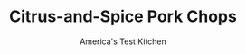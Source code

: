---
layout: ../../layouts/MarkdownPostLayout.astro
title: Citrus-and-Spice Pork Chops
author: America's Test Kitchen
pubDate: 2023-03-15
description: "Who says vinaigrettes are only for salads?"
image_url: https://res.cloudinary.com/hksqkdlah/image/upload/ar_1:1,c_fill,dpr_2.0,f_auto,fl_lossy.progressive.strip_profile,g_faces:auto,q_auto:low,w_344/39594_a-sfs-citrus-and-spice-pork-chops-8
tags: ["Main Courses","Pork","Weeknight"]
calories: 2235
protein: 44
carbohydrates: 4
fats: 
fiber: 1
ingredients: ["1/4 cup, extra-virgin olive oil","1 tablespoon, chopped fresh mint","2 teaspoons, minced fresh thyme","1 1/2 teaspoons, minced shallot","1 teaspoon, sugar","3/4 teaspoon, Dijon mustard","1/2 teaspoon, grated lemon zest plus 2 tablespoons juice","1/2 teaspoon, grated orange zest","1/4 teaspoon, salt","1/4 teaspoon, pepper","2 teaspoons, salt","2 teaspoons, pepper","1 teaspoon, sugar","1/2 teaspoon, ground cinnamon","1/2 teaspoon, ground cumin","1/8 teaspoon, ground cloves","8 (4- to 6-ounce), bone-in pork rib chop, ½ inch thick, trimmed","2 tablespoons, extra-virgin olive oil"]
serves: 4
time: "45 minutes"
instructions: ["FOR THE VINAIGRETTE: Whisk all ingredients together in bowl; set aside.","FOR THE PORK: Combine salt, pepper, sugar, cinnamon, cumin, and cloves in bowl. Using kitchen shears, snip through fat surrounding loin muscle of each chop in 2 places, about 2 inches apart, being careful not to cut too deeply into meat. Pat chops dry with paper towels and sprinkle all over with spice mixture.","Heat 1 tablespoon oil in 12-inch nonstick skillet over medium-high heat until just smoking. Add 4 chops to skillet and cook until browned and meat registers 140 degrees, about 2 minutes per side. Transfer chops to platter, spoon half of vinaigrette over top, and tent with aluminum foil. Repeat with remaining oil, chops, and vinaigrette. Serve."]
nutrition: ["778 mg Potassium","452 mg Phosphorus","64 mg Calcium","2 mg Iron","60 mg Magnesium","734 mg Sodium","3 mg Zinc","39 g Fat","14 mg Niacin (B3)","22 g Monounsaturated","4 g Polyunsaturated","1 mg Thiamin (B1)","5 mg Vitamin C","1 µg Vitamin D","146 mg Cholesterol","9 g Saturated","1 g Fiber","3 µg Folate (food)","2 g Sugars","15 µg Vitamin K","154 g Water","4 g Carbs","3 µg Folate equivalent (total)","44 g Protein","3 mg Vitamin E","1 µg Vitamin B12","1 mg Vitamin B6","8 µg Vitamin A","558 kcal Energy","2 g Sugars, added","2235 calories"]
notes: "Thin pork chops can buckle during cooking and cook unevenly. To prevent this, we use kitchen shears to snip the fat surrounding the loin portion of each chop."
---